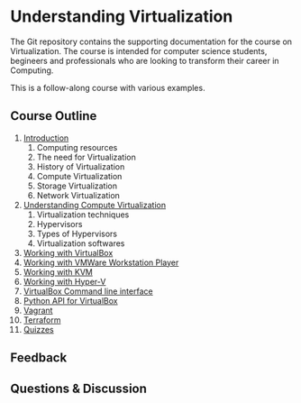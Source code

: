 # Understanding Virtualization

The Git repository contains the supporting documentation for the course on Virtualization. The course is intended for computer science students, begineers and professionals who are looking to transform their career in Computing.

This is a follow-along course with various examples.

## Course Outline

1. [Introduction](introduction/01_Intro.md)
    1. Computing resources
    2. The need for Virtualization
    3. History of Virtualization
    4. Compute Virtualization
    5. Storage Virtualization
    6. Network Virtualization
2. [Understanding Compute Virtualization](understanding_compute.md)
    1. Virtualization techniques
    2. Hypervisors
    3. Types of Hypervisors
    4. Virtualization softwares
3. [Working with VirtualBox](virtualbox.md)
4. [Working with VMWare Workstation Player](vmware_workstation.md)
5. [Working with KVM](kvm.md)
6. [Working with Hyper-V](hyperv.md)
7. [VirtualBox Command line interface](vb_cli.md)
8. [Python API for VirtualBox](vb_python.md)
9. [Vagrant](vagrant.md)
10. [Terraform](terraform.md)
11. [Quizzes](quiz.md)

## Feedback 

## Questions & Discussion

